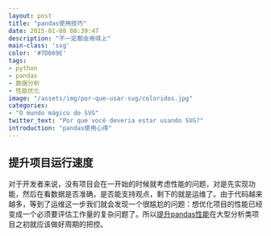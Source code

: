 ```yaml
---
layout: post
title: "pandas使用技巧"
date: 2015-01-08 08:39:47
description: "不一定都会用得上"
main-class: 'svg'
color: '#7D669E'
tags:
- python
- pandas
- 数据分析
- 性能优化
image: "/assets/img/por-que-usar-svg/coloridos.jpg"
categories:
- "O mundo mágico do SVG"
twitter_text: "Por que você deveria estar usando SVG?"
introduction: "pandas使用心得"
---
```


## 提升项目运行速度
对于开发者来说，没有项目会在一开始的时候就考虑性能的问题，对是先实现功能，然后在看数据是否准确，是否能支持观点，剩下的就是运维了。由于代码越来越多，等到了运维这一步我们就会发现一个很尴尬的问题：想优化项目的性能已经变成一个必须要评估工作量的复杂问题了。所以[提升pandas性能](https://mp.weixin.qq.com/s/JDw2jjh0opGr8xFNArMk_w)在大型分析类项目之初就应该做好周期的把控。

